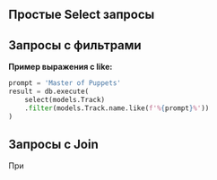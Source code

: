 ## Простые Select запросы



## Запросы с фильтрами

**Пример выражения с like:**

```Python
prompt = 'Master of Puppets'
result = db.execute(  
	select(models.Track)  
	.filter(models.Track.name.like(f'%{prompt}%'))
)
```

## Запросы с Join

При